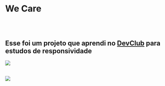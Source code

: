 <h1>We Care</h1>
<br>
<br>
<h2>Esse foi um projeto que aprendi no <a href="https://rodolfomori.com.br/devclub">DevClub</a> para estudos de responsividade</h2>

<img src="https://github.com/OliverSalerno/We-Care-responsivo/blob/main/Desafios/Desafios%20com%20CSS/desafios%20solos/img/Screenshot_1.png?raw=true">
<br>
<br>
<br>
<img src="https://github.com/OliverSalerno/We-Care-responsivo/blob/main/Desafios/Desafios%20com%20CSS/desafios%20solos/img/Screenshot_2.png?raw=true">


